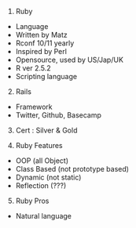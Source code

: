 1. Ruby
- Language
- Written by Matz
- Rconf 10/11 yearly
- Inspired by Perl
- Opensource, used by US/Jap/UK
- R ver 2.5.2
- Scripting language

2. Rails
- Framework
- Twitter, Github, Basecamp

3. Cert : Silver & Gold

4. Ruby Features
- OOP (all Object)
- Class Based (not prototype based)
- Dynamic (not static)
- Reflection (???)
5. Ruby Pros
- Natural language